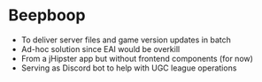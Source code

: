 # Beepboop
* To deliver server files and game version updates in batch
* Ad-hoc solution since EAI would be overkill
* From a jHipster app but without frontend components (for now)
* Serving as Discord bot to help with UGC league operations
